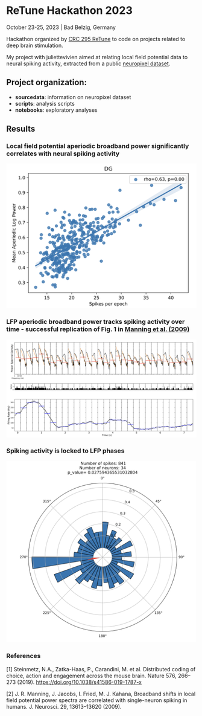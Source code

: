 # ReTune Hackathon 2023

October 23-25, 2023 | Bad Belzig, Germany

Hackathon organized by [CRC 295 ReTune]([url](https://sfb-retune.de/en/home/)) to code on projects related to deep brain stimulation. 

My project with juliettevivien aimed at relating local field potential data to neural spiking activity, extracted from a public [neuropixel dataset]([url](https://doi.org/10.1038/s41586-019-1787-x)).

## Project organization:

- **sourcedata**: information on neuropixel dataset
- **scripts**: analysis scripts
- **notebooks**: exploratory analyses

## Results
### Local field potential aperiodic broadband power significantly correlates with neural spiking activity
![Alt text](image.png)

### LFP aperiodic broadband power tracks spiking activity over time - successful replication of Fig. 1 in [Manning et al. (2009)]([url](https://doi.org/10.1523/JNEUROSCI.2041-09.2009))
![Alt text](image-1.png)
### Spiking activity is locked to LFP phases
![Alt text](image-2.png)

### References

[1] Steinmetz, N.A., Zatka-Haas, P., Carandini, M. et al. Distributed coding of choice, action and engagement across the mouse brain. Nature 576, 266–273 (2019). https://doi.org/10.1038/s41586-019-1787-x

[2] J. R. Manning, J. Jacobs, I. Fried, M. J. Kahana, Broadband shifts in local field potential power spectra are correlated with single-neuron spiking in humans. J. Neurosci. 29, 13613–13620 (2009).

